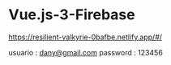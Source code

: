 # Vue.js-3-Firebase


https://resilient-valkyrie-0bafbe.netlify.app/#/

usuario : dany@gmail.com
password : 123456
